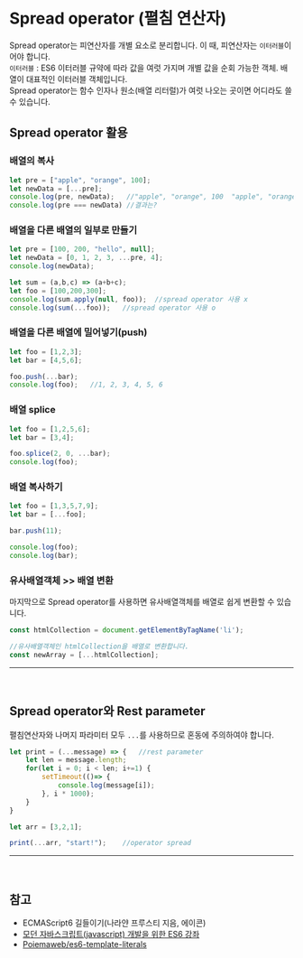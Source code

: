 # Spread operator (펼침 연산자)

Spread operator는 피연산자를 개별 요소로 분리합니다. 이 때, 피연산자는 `이터러블`이어야 합니다.  
`이터러블` : ES6 이터러블 규약에 따라 값을 여럿 가지며 개별 값을 순회 가능한 객체. 배열이 대표적인 이터러블 객체입니다.  
Spread operator는 함수 인자나 원소(배열 리터럴)가 여럿 나오는 곳이면 어디라도 쓸 수 있습니다.  


## Spread operator 활용

### 배열의 복사

```js
let pre = ["apple", "orange", 100];
let newData = [...pre];
console.log(pre, newData);   //"apple", "orange", 100  "apple", "orange", 100
console.log(pre === newData) //결과는?
```

### 배열을 다른 배열의 일부로 만들기

```js
let pre = [100, 200, "hello", null];
let newData = [0, 1, 2, 3, ...pre, 4];
console.log(newData);

let sum = (a,b,c) => (a+b+c);
let foo = [100,200,300];
console.log(sum.apply(null, foo));  //spread operator 사용 x
console.log(sum(...foo));   //spread operator 사용 o
```

### 배열을 다른 배열에 밀어넣기(push)

```js
let foo = [1,2,3];
let bar = [4,5,6];

foo.push(...bar);
console.log(foo);   //1, 2, 3, 4, 5, 6
```

### 배열 splice

```js
let foo = [1,2,5,6];
let bar = [3,4];

foo.splice(2, 0, ...bar);
console.log(foo);
```

### 배열 복사하기

```js
let foo = [1,3,5,7,9];
let bar = [...foo];

bar.push(11);

console.log(foo);
console.log(bar);
```

### 유사배열객체 >> 배열 변환
마지막으로 Spread operator를 사용하면 유사배열객체를 배열로 쉽게 변환할 수 있습니다.
```js
const htmlCollection = document.getElementByTagName('li');

//유사배열객체인 htmlCollection을 배열로 변환합니다.
const newArray = [...htmlCollection];
```

---
<br>

## Spread operator와 Rest parameter

펼침연산자와 나머지 파라미터 모두 `...`를 사용하므로 혼동에 주의하여야 합니다.

```js
let print = (...message) => {   //rest parameter
    let len = message.length;
    for(let i = 0; i < len; i+=1) {
        setTimeout(()=> {
            console.log(message[i]);
        }, i * 1000);
    }
}

let arr = [3,2,1];

print(...arr, "start!");    //operator spread
```

---
<br>

## 참고

- ECMAScript6 길들이기(나라얀 프루스티 지음, 에이콘)
- [모던 자바스크립트(javascript) 개발을 위한 ES6 강좌](https://www.inflearn.com/course/es6-%EA%B0%95%EC%A2%8C-%EC%9E%90%EB%B0%94%EC%8A%A4%ED%81%AC%EB%A6%BD%ED%8A%B8/)
- [Poiemaweb/es6-template-literals](https://poiemaweb.com/es6-template-literals)